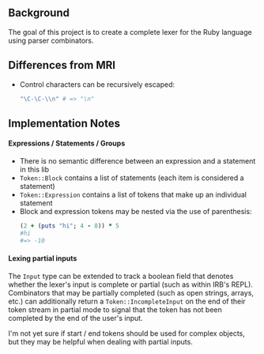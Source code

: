 ## Background

The goal of this project is to create a complete lexer for the Ruby language
using parser combinators.

## Differences from MRI

 * Control characters can be recursively escaped:
   ```ruby
   "\C-\C-\\n" # => "\n"
   ```

## Implementation Notes

#### Expressions / Statements / Groups

 * There is no semantic difference between an expression and a statement in this lib
 * `Token::Block` contains a list of statements (each item is considered a statement)
 * `Token::Expression` contains a list of tokens that make up an individual statement
 * Block and expression tokens may be nested via the use of parenthesis:
   ```ruby
   (2 + (puts "hi"; 4 - 8)) * 5
   #hi
   #=> -10
   ```

#### Lexing partial inputs

The `Input` type can be extended to track a boolean field that denotes whether
the lexer's input is complete or partial (such as within IRB's REPL). Combinators
that may be partially completed (such as open strings, arrays, etc.) can additionally
return a `Token::IncompleteInput` on the end of their token stream in partial mode
to signal that the token has not been completed by the end of the user's input.

I'm not yet sure if start / end tokens should be used for complex objects, but
they may be helpful when dealing with partial inputs.
